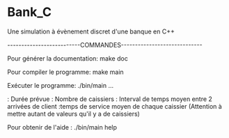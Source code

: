 # Bank_C
Une simulation à évènement discret d'une banque en C++

--------------------------COMMANDES-----------------------------

Pour générer la documentation:
    make doc

Pour compiler le programme:
    make main 

Exécuter le programme:
    ./bin/main  <plannedTime> <nbCashier> <averageArrivalIntervalTime> <averageServiceTime1>...<averageServiceTimeNbCashier>


<plannedTime>: Durée prévue 
<nbCashier>: Nombre de caissiers
<averageArrivalIntervalTime>: Interval de temps moyen entre 2 arrivées de client
<averageServiceTime>:temps de service moyen de chaque caissier (Attention à mettre autant de valeurs qu'il y a de caissiers)

Pour obtenir de l'aide :
    ./bin/main help 


